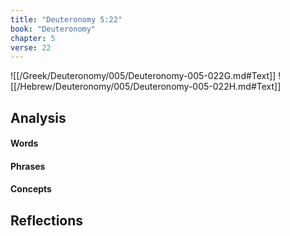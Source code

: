 ```yaml
---
title: "Deuteronomy 5:22"
book: "Deuteronomy"
chapter: 5
verse: 22
---
```

![[/Greek/Deuteronomy/005/Deuteronomy-005-022G.md#Text]]
![[/Hebrew/Deuteronomy/005/Deuteronomy-005-022H.md#Text]]

## Analysis

#### Words

#### Phrases

#### Concepts

## Reflections
